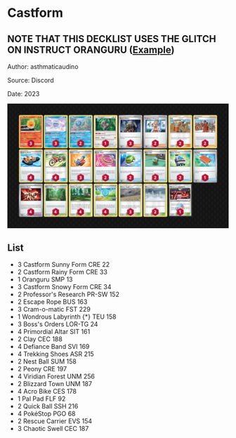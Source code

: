 # Castform

## NOTE THAT THIS DECKLIST USES THE GLITCH ON INSTRUCT ORANGURU ([Example](https://twitter.com/kinoita_shiro/status/1667139351086792704))

Author: asthmaticaudino

Source: Discord

Date: 2023

![decklist](../../images/SVI/Castform/1-%20Castform.png)

## List

* 3 Castform Sunny Form CRE 22
* 2 Castform Rainy Form CRE 33
* 1 Oranguru SMP 13
* 3 Castform Snowy Form CRE 34
* 2 Professor's Research PR-SW 152
* 2 Escape Rope BUS 163
* 3 Cram-o-matic FST 229
* 1 Wondrous Labyrinth {*} TEU 158
* 3 Boss's Orders LOR-TG 24
* 4 Primordial Altar SIT 161
* 2 Clay CEC 188
* 4 Defiance Band SVI 169
* 4 Trekking Shoes ASR 215
* 2 Nest Ball SUM 158
* 2 Peony CRE 197
* 4 Viridian Forest UNM 256
* 2 Blizzard Town UNM 187
* 4 Acro Bike CES 178
* 1 Pal Pad FLF 92
* 2 Quick Ball SSH 216
* 4 PokéStop PGO 68
* 2 Rescue Carrier EVS 154
* 3 Chaotic Swell CEC 187
